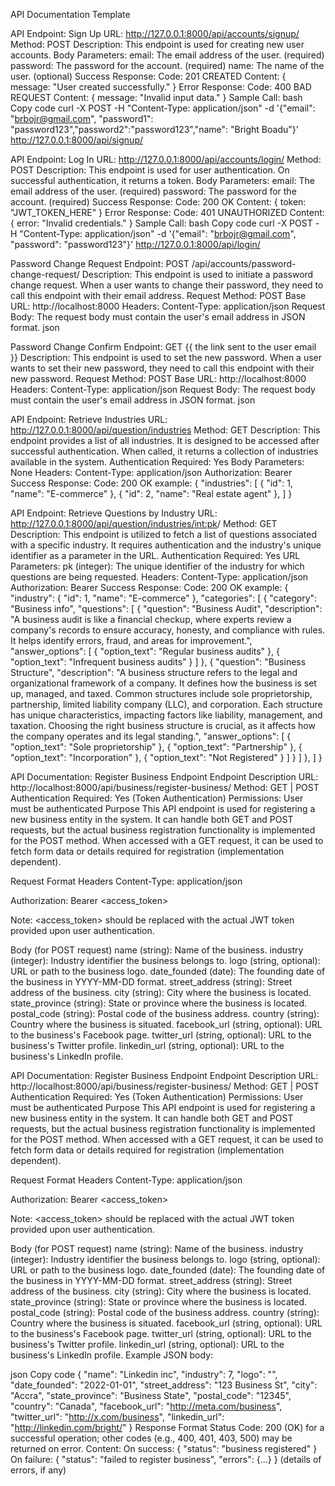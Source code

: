 API Documentation Template


API Endpoint: Sign Up
URL: http://127.0.0.1:8000/api/accounts/signup/
Method: POST
Description: This endpoint is used for creating new user accounts.
Body Parameters:
email: The email address of the user. (required)
password: The password for the account. (required)
name: The name of the user. (optional)
Success Response:
Code: 201 CREATED
Content: { message: "User created successfully." }
Error Response:
Code: 400 BAD REQUEST
Content: { message: "Invalid input data." }
Sample Call:
bash
Copy code
curl -X POST -H "Content-Type: application/json" -d '{"email": "brbojr@gmail.com", "password1": "password123","password2":"password123","name": "Bright Boadu"}' http://127.0.0.1:8000/api/signup/



API Endpoint: Log In
URL: http://127.0.0.1:8000/api/accounts/login/
Method: POST
Description: This endpoint is used for user authentication. On successful authentication, it returns a token.
Body Parameters:
email: The email address of the user. (required)
password: The password for the account. (required)
Success Response:
Code: 200 OK
Content: { token: "JWT_TOKEN_HERE" }
Error Response:
Code: 401 UNAUTHORIZED
Content: { error: "Invalid credentials." }
Sample Call:
bash
Copy code
curl -X POST -H "Content-Type: application/json" -d '{"email": "brbojr@gmail.com", "password": "password123"}' http://127.0.0.1:8000/api/login/

Password Change Request
Endpoint: POST /api/accounts/password-change-request/
Description: This endpoint is used to initiate a password change request. When a user wants to change their password, they need to call this endpoint with their email address.
Request Method: POST
Base URL: http://localhost:8000
Headers:
Content-Type: application/json
Request Body:
The request body must contain the user's email address in JSON format.
json

Password Change Confirm 
Endpoint: GET {{ the link sent to the user email }}
Description: This endpoint is used to set the new password. When a user wants to set their new password, they need to call this endpoint with their new password.
Request Method: POST
Base URL: http://localhost:8000
Headers:
Content-Type: application/json
Request Body:
The request body must contain the user's email address in JSON format.
json

API Endpoint: Retrieve Industries
URL: http://127.0.0.1:8000/api/question/industries
Method: GET
Description: This endpoint provides a list of all industries. It is designed to be accessed after successful authentication. When called, it returns a collection of industries available in the system.
Authentication Required: Yes
Body Parameters: None
Headers:
    Content-Type: application/json
    Authorization: Bearer <Your-Access-Token>
Success Response:
Code: 200 OK
    example:
    {
        "industries": [
            {
                "id": 1,
                "name": "E-commerce"
            },
            {
                "id": 2,
                "name": "Real estate agent"
            },
        ]
    }


API Endpoint: Retrieve Questions by Industry
URL: http://127.0.0.1:8000/api/question/industries/<int:pk>/
Method: GET
Description: This endpoint is utilized to fetch a list of questions associated with a specific industry. It requires authentication and the industry's unique identifier as a parameter in the URL.
Authentication Required: Yes
URL Parameters:
pk (integer): The unique identifier of the industry for which questions are being requested.
Headers:
Content-Type: application/json
Authorization: Bearer <Your-Access-Token>
Success Response:
Code: 200 OK
    example:
    {
        "industry": {
            "id": 1,
            "name": "E-commerce"
        },
        "categories": [
            {
                "category": "Business info",
                "questions": [
                    {
                        "question": "Business Audit",
                        "description": "A business audit is like a financial checkup, where experts review a company's records to ensure accuracy, honesty, and compliance with rules. It helps identify errors, fraud, and areas for improvement.",
                        "answer_options": [
                            {
                                "option_text": "Regular business audits"
                            },
                            {
                                "option_text": "Infrequent business audits"
                            }
                        ]
                    },
                    {
                        "question": "Business Structure",
                        "description": "A business structure refers to the legal and organizational framework of a company. It defines how the business is set up, managed, and taxed. Common structures include sole proprietorship, partnership, limited liability company (LLC), and corporation. Each structure has unique characteristics, impacting factors like liability, management, and taxation. Choosing the right business structure is crucial, as it affects how the company operates and its legal standing.",
                        "answer_options": [
                            {
                                "option_text": "Sole proprietorship"
                            },
                            {
                                "option_text": "Partnership"
                            },
                            {
                                "option_text": "Incorporation"
                            },
                            {
                                "option_text": "Not Registered"
                            }
                        ]
                    }
                ]
            },
        ]
    }


API Documentation: Register Business Endpoint
Endpoint Description
URL: http://localhost:8000/api/business/register-business/
Method: GET | POST
Authentication Required: Yes (Token Authentication)
Permissions: User must be authenticated
Purpose
This API endpoint is used for registering a new business entity in the system. It can handle both GET and POST requests, but the actual business registration functionality is implemented for the POST method. When accessed with a GET request, it can be used to fetch form data or details required for registration (implementation dependent).

Request Format
Headers
Content-Type: application/json

Authorization: Bearer <access_token>

Note: <access_token> should be replaced with the actual JWT token provided upon user authentication.

Body (for POST request)
name (string): Name of the business.
industry (integer): Industry identifier the business belongs to.
logo (string, optional): URL or path to the business logo.
date_founded (date): The founding date of the business in YYYY-MM-DD format.
street_address (string): Street address of the business.
city (string): City where the business is located.
state_province (string): State or province where the business is located.
postal_code (string): Postal code of the business address.
country (string): Country where the business is situated.
facebook_url (string, optional): URL to the business's Facebook page.
twitter_url (string, optional): URL to the business's Twitter profile.
linkedin_url (string, optional): URL to the business's LinkedIn profile.


API Documentation: Register Business Endpoint
Endpoint Description
URL: http://localhost:8000/api/business/register-business/
Method: GET | POST
Authentication Required: Yes (Token Authentication)
Permissions: User must be authenticated
Purpose
This API endpoint is used for registering a new business entity in the system. It can handle both GET and POST requests, but the actual business registration functionality is implemented for the POST method. When accessed with a GET request, it can be used to fetch form data or details required for registration (implementation dependent).

Request Format
Headers
Content-Type: application/json

Authorization: Bearer <access_token>

Note: <access_token> should be replaced with the actual JWT token provided upon user authentication.

Body (for POST request)
name (string): Name of the business.
industry (integer): Industry identifier the business belongs to.
logo (string, optional): URL or path to the business logo.
date_founded (date): The founding date of the business in YYYY-MM-DD format.
street_address (string): Street address of the business.
city (string): City where the business is located.
state_province (string): State or province where the business is located.
postal_code (string): Postal code of the business address.
country (string): Country where the business is situated.
facebook_url (string, optional): URL to the business's Facebook page.
twitter_url (string, optional): URL to the business's Twitter profile.
linkedin_url (string, optional): URL to the business's LinkedIn profile.
Example JSON body:

json
Copy code
{
    "name": "Linkedin inc",
    "industry": 7,
    "logo": "",
    "date_founded": "2022-01-01",
    "street_address": "123 Business St",
    "city": "Accra",
    "state_province": "Business State",
    "postal_code": "12345",
    "country": "Canada",
    "facebook_url": "http://meta.com/business",
    "twitter_url": "http://x.com/business",
    "linkedin_url": "http://linkedin.com/bright/"
}
Response Format
Status Code: 200 (OK) for a successful operation; other codes (e.g., 400, 401, 403, 500) may be returned on error.
Content:
On success: { "status": "business registered" }
On failure: { "status": "failed to register business", "errors": {...} } (details of errors, if any)